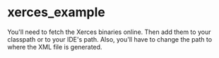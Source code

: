 # xerces_example
You'll need to fetch the Xerces binaries online.
Then add them to your classpath or to your IDE's path.
Also, you'll have to change the path to where the XML file is generated.
